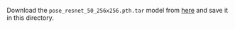 Download the `pose_resnet_50_256x256.pth.tar` model from [here](https://drive.google.com/drive/folders/1g_6Hv33FG6rYRVLXx1SZaaHj871THrRW) and save it in this directory.
